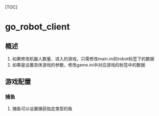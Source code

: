 [TOC]

# go_robot_client

## 概述

1. 如果修改机器人数量、进入的游戏，只需修改main.ini的robot标签下的数据
2. 如果是设置具体游戏的参数，修改game.ini中对应游戏的标签中的数据

## 游戏配置

### 捕鱼

1. 捕鱼可以设置捕获指定类型的鱼


